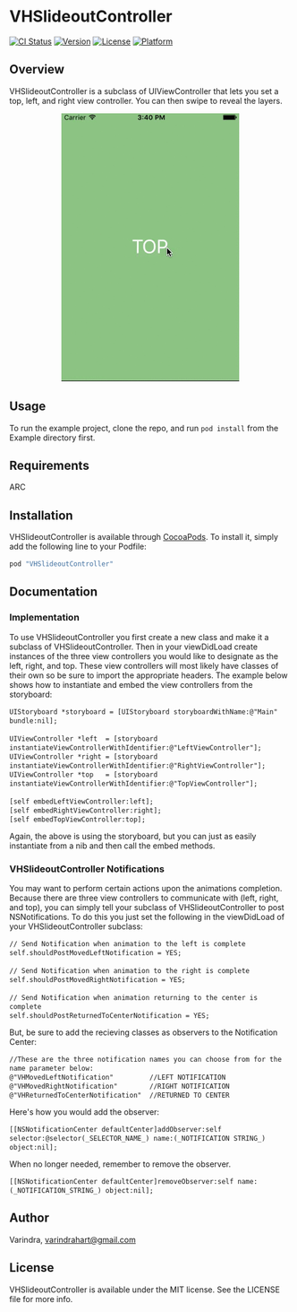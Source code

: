# VHSlideoutController

[![CI Status](http://img.shields.io/travis/Varindra/VHSlideoutController.svg?style=flat)](https://travis-ci.org/Varindra/VHSlideoutController)
[![Version](https://img.shields.io/cocoapods/v/VHSlideoutController.svg?style=flat)](http://cocoapods.org/pods/VHSlideoutController)
[![License](https://img.shields.io/cocoapods/l/VHSlideoutController.svg?style=flat)](http://cocoapods.org/pods/VHSlideoutController)
[![Platform](https://img.shields.io/cocoapods/p/VHSlideoutController.svg?style=flat)](http://cocoapods.org/pods/VHSlideoutController)

## Overview

VHSlideoutController is a subclass of UIViewController that lets you set a top, left, and right view controller. You can then swipe to reveal the layers.


<p align = center> <img src= "https://github.com/vhart/VHSlideoutController/blob/master/VHSlideoutControllerDemo.gif" /> </p>

## Usage

To run the example project, clone the repo, and run `pod install` from the Example directory first.

## Requirements
ARC

## Installation

VHSlideoutController is available through [CocoaPods](http://cocoapods.org). To install
it, simply add the following line to your Podfile:

```ruby
pod "VHSlideoutController"
```

## Documentation

### Implementation
To use VHSlideoutController you first create a new class and make it a subclass of VHSlideoutController.
Then in your viewDidLoad create instances of the three view controllers you would like to designate as the left, right, and top. These view controllers will most likely have classes of their own so be sure to import the appropriate headers. 
The example below shows how to instantiate and embed the view controllers from the storyboard:
```objC
UIStoryboard *storyboard = [UIStoryboard storyboardWithName:@"Main" bundle:nil];
    
UIViewController *left  = [storyboard instantiateViewControllerWithIdentifier:@"LeftViewController"];
UIViewController *right = [storyboard instantiateViewControllerWithIdentifier:@"RightViewController"];
UIViewController *top   = [storyboard instantiateViewControllerWithIdentifier:@"TopViewController"];

[self embedLeftViewController:left];
[self embedRightViewController:right];
[self embedTopViewController:top];
```
Again, the above is using the storyboard, but you can just as easily instantiate from a nib and then call the embed methods.

### VHSlideoutController Notifications
You may want to perform certain actions upon the animations completion. Because there are three view controllers to communicate with (left, right, and top), you can simply tell your subclass of VHSlideoutController to post NSNotifications.
To do this you just set the following in the viewDidLoad of your VHSlideoutController subclass:
```objC
// Send Notification when animation to the left is complete
self.shouldPostMovedLeftNotification = YES;
  
// Send Notification when animation to the right is complete
self.shouldPostMovedRightNotification = YES;

// Send Notification when animation returning to the center is complete
self.shouldPostReturnedToCenterNotification = YES;
```
But, be sure to add the recieving classes as observers to the Notification Center:
```objC
//These are the three notification names you can choose from for the name parameter below:
@"VHMovedLeftNotification"         //LEFT NOTIFICATION
@"VHMovedRightNotification"        //RIGHT NOTIFICATION
@"VHReturnedToCenterNotification"  //RETURNED TO CENTER
```
Here's how you would add the observer:
```objC
[[NSNotificationCenter defaultCenter]addObserver:self selector:@selector(_SELECTOR_NAME_) name:(_NOTIFICATION STRING_) object:nil];
```
When no longer needed, remember to remove the observer. 
```objC
[[NSNotificationCenter defaultCenter]removeObserver:self name:(_NOTIFICATION_STRING_) object:nil];
```

## Author

Varindra, varindrahart@gmail.com

## License

VHSlideoutController is available under the MIT license. See the LICENSE file for more info.
